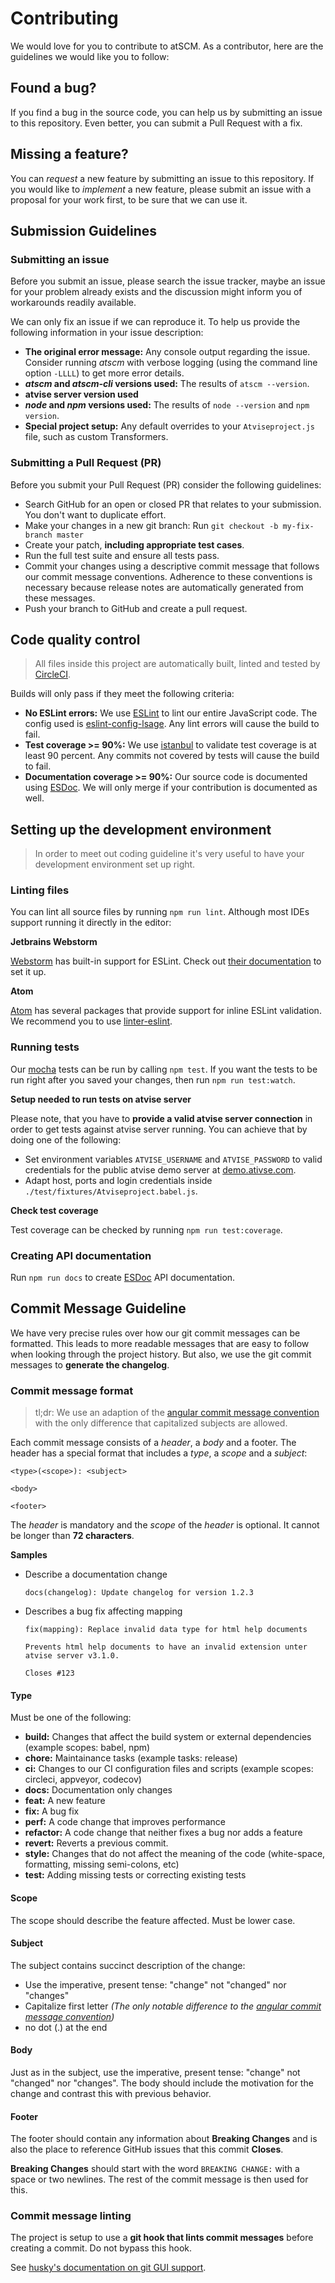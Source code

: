 # Contributing

We would love for you to contribute to atSCM. As a contributor, here are the guidelines we would like you to follow:

## Found a bug?

If you find a bug in the source code, you can help us by submitting an issue to this repository. Even better, you can submit a Pull Request with a fix.

## Missing a feature?

You can *request* a new feature by submitting an issue to this repository. If you would like to *implement* a new feature, please submit an issue with a proposal for your work first, to be sure that we can use it.

## Submission Guidelines

### Submitting an issue

Before you submit an issue, please search the issue tracker, maybe an issue for your problem already exists and the discussion might inform you of workarounds readily available.

We can only fix an issue if we can reproduce it. To help us provide the following information in your issue description:

 - **The original error message:** Any console output regarding the issue. Consider running *atscm* with verbose logging (using the command line option `-LLLL`) to get more error details.
 - ***atscm* and *atscm-cli* versions used:** The results of `atscm --version`.
 - **atvise server version used**
 - ***node* and *npm* versions used:** The results of `node --version` and `npm version`.
 - **Special project setup:** Any default overrides to your `Atviseproject.js` file, such as custom Transformers.

### Submitting a Pull Request (PR)

Before you submit your Pull Request (PR) consider the following guidelines:

 - Search GitHub for an open or closed PR that relates to your submission. You don't want to duplicate effort.
 - Make your changes in a new git branch: Run `git checkout -b my-fix-branch master`
 - Create your patch, **including appropriate test cases**.
 - Run the full test suite and ensure all tests pass.
 - Commit your changes using a descriptive commit message that follows our commit message conventions. Adherence to these conventions is necessary because release notes are automatically generated from these messages.
 - Push your branch to GitHub and create a pull request.
 
## Code quality control

> All files inside this project are automatically built, linted and tested by [CircleCI](https://circleci.com/gh/atSCM/atscm).

Builds will only pass if they meet the following criteria:

 - **No ESLint errors:** We use [ESLint](http://eslint.org) to lint our entire JavaScript code. The config used is [eslint-config-lsage](https://www.npmjs.com/package/eslint-config-lsage). Any lint errors will cause the build to fail.
 - **Test coverage >= 90%:** We use [istanbul](https://gotwarlost.github.io/istanbul/) to validate test coverage is at least 90 percent. Any commits not covered by tests will cause the build to fail.
 - **Documentation coverage >= 90%:** Our source code is documented using [ESDoc](https://esdoc.org). We will only merge if your contribution is documented as well.

## Setting up the development environment

> In order to meet out coding guideline it's very useful to have your development environment set up right.

### Linting files

You can lint all source files by running `npm run lint`. Although most IDEs support running it directly in the editor:

**Jetbrains Webstorm**

[Webstorm](https://www.jetbrains.com/webstorm/) has built-in support for ESLint. Check out [their documentation](https://www.jetbrains.com/help/webstorm/2016.3/eslint.html) to set it up.

**Atom**

[Atom](https://atom.io) has several packages that provide support for inline ESLint validation. We recommend you to use [linter-eslint](https://atom.io/packages/linter-eslint).

### Running tests

Our [mocha](https://mochajs.org) tests can be run by calling `npm test`. If you want the tests to be run right after you saved your changes, then run `npm run test:watch`.

**Setup needed to run tests on atvise server**

Please note, that you have to **provide a valid atvise server connection** in order to get tests against atvise server running. You can achieve that by doing one of the following:

 - Set environment variables `ATVISE_USERNAME` and `ATVISE_PASSWORD` to valid credentials for the public atvise demo server at [demo.ativse.com](http://185.67.228.66:8888).
 - Adapt host, ports and login credentials inside `./test/fixtures/Atviseproject.babel.js`.

**Check test coverage**

Test coverage can be checked by running `npm run test:coverage`.

### Creating API documentation

Run `npm run docs` to create [ESDoc](https://esdoc.org) API documentation.

<!-- TODO: Add steps for creating good issues -->
<!-- TODO: Add links to documentation and manuals -->

## Commit Message Guideline

We have very precise rules over how our git commit messages can be formatted. This leads to more readable messages that are easy to follow when looking through the project history. But also, we use the git commit messages to **generate the changelog**.

### Commit message format

> tl;dr: We use an adaption of the [angular commit message convention](https://github.com/angular/angular/blob/master/CONTRIBUTING.md#-commit-message-guidelines) with the only difference that capitalized subjects are allowed.

Each commit message consists of a *header*, a *body* and a footer. The header has a special format that includes a *type*, a *scope* and a *subject*:

```
<type>(<scope>): <subject>

<body>

<footer>
```

The *header* is mandatory and the *scope* of the *header* is optional. It cannot be longer than **72 characters**.

**Samples**

- Describe a documentation change

  `docs(changelog): Update changelog for version 1.2.3`

- Describes a bug fix affecting mapping
  ```
  fix(mapping): Replace invalid data type for html help documents

  Prevents html help documents to have an invalid extension unter atvise server v3.1.0.

  Closes #123
  ```

#### Type

Must be one of the following:

 - **build:** Changes that affect the build system or external dependencies (example scopes: babel, npm)
 - **chore:** Maintainance tasks (example tasks: release)
 - **ci:** Changes to our CI configuration files and scripts (example scopes: circleci, appveyor, codecov)
 - **docs:** Documentation only changes
 - **feat:** A new feature
 - **fix:** A bug fix
 - **perf:** A code change that improves performance
 - **refactor:** A code change that neither fixes a bug nor adds a feature
 - **revert:** Reverts a previous commit.
 - **style:** Changes that do not affect the meaning of the code (white-space, formatting, missing semi-colons, etc)
 - **test:** Adding missing tests or correcting existing tests

#### Scope

The scope should describe the feature affected. Must be lower case.

#### Subject

The subject contains succinct description of the change:

 - Use the imperative, present tense: "change" not "changed" nor "changes"
 - Capitalize first letter *(The only notable difference to the [angular commit message convention](https://github.com/angular/angular/blob/master/CONTRIBUTING.md#-commit-message-guidelines))*
 - no dot (.) at the end

#### Body

Just as in the subject, use the imperative, present tense: "change" not "changed" nor "changes". The body should include the motivation for the change and contrast this with previous behavior.

#### Footer

The footer should contain any information about **Breaking Changes** and is also the place to reference GitHub issues that this commit **Closes**.

**Breaking Changes** should start with the word `BREAKING CHANGE:` with a space or two newlines. The rest of the commit message is then used for this.

### Commit message linting

The project is setup to use a **git hook that lints commit messages** before creating a commit. Do not bypass this hook.

See [husky's documentation on git GUI support](https://github.com/typicode/husky#git-gui-clients-support).

